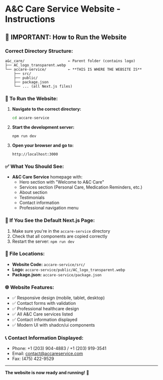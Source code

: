 # A&C Care Service Website - Instructions

## 🎯 **IMPORTANT: How to Run the Website**

### **Correct Directory Structure:**
```
a&c_care/                    ← Parent folder (contains logo)
├── AC_logo_transparent.webp
└── accare-service/          ← **THIS IS WHERE THE WEBSITE IS**
    ├── src/
    ├── public/
    ├── package.json
    └── ... (all Next.js files)
```

### **🚀 To Run the Website:**

1. **Navigate to the correct directory:**
   ```bash
   cd accare-service
   ```

2. **Start the development server:**
   ```bash
   npm run dev
   ```

3. **Open your browser and go to:**
   ```
   http://localhost:3000
   ```

### **✅ What You Should See:**

- **A&C Care Service** homepage with:
  - Hero section with "Welcome to A&C Care"
  - Services section (Personal Care, Medication Reminders, etc.)
  - About section
  - Testimonials
  - Contact information
  - Professional navigation menu

### **🔧 If You See the Default Next.js Page:**

1. Make sure you're in the `accare-service` directory
2. Check that all components are copied correctly
3. Restart the server: `npm run dev`

### **📁 File Locations:**

- **Website Code:** `accare-service/src/`
- **Logo:** `accare-service/public/AC_logo_transparent.webp`
- **Package.json:** `accare-service/package.json`

### **🌐 Website Features:**

- ✅ Responsive design (mobile, tablet, desktop)
- ✅ Contact forms with validation
- ✅ Professional healthcare design
- ✅ All A&C Care services listed
- ✅ Contact information displayed
- ✅ Modern UI with shadcn/ui components

### **📞 Contact Information Displayed:**

- Phone: +1 (203) 904-4883 / +1 (203) 919-3541
- Email: contact@accareservice.com
- Fax: (475) 422-9529

---

**The website is now ready and running!** 🎉
